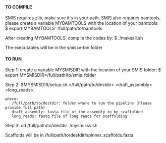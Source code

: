 
#### TO COMPILE #####
SMIS requires zlib, make sure it's in your path.
SMIS also requires bamtools, please create a variable MYBAMTOOLS
with the location of your bamtools:
$ export MYBAMTOOLS=/full/path/to/bamtools

After creating MYBAMTOOLS, compile the codes by:
   $ ./makeall.sh

The executables will be in the smissv-bin folder


#### TO RUN ####
Step 1:	
	create a variable MYSMISDIR with the location of your SMIS folder:
 	$ export MYSMISDIR=/full/path/to/smis_folder

Step 2:
	$MYSMISDIR/setup.sh </full/path/to/destdir> <draft_assembly> <long_reads>

	where:
   	   /full/path/to/destdir: folder where to run the pipeline (Please provide full path)
   	   draft_assembly: fasta file of the assembly to be scaffolded
  	   long_reads: fastq file of long reads for scaffolding

Step 3:
   	cd /full/path/to/destdir
   	./mysmissv.sh

Scaffolds will be in /full/path/to/destdir/spinner_scaffolds.fasta


